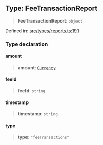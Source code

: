
## Type: FeeTransactionReport

> **FeeTransactionReport**: `object`

Defined in: [src/types/reports.ts:191](https://github.com/centrifuge/sdk/blob/f4a05552552306b18fda80681998b920366263a7/src/types/reports.ts#L191)

### Type declaration

#### amount

> **amount**: [`Currency`](#class-currency)

#### feeId

> **feeId**: `string`

#### timestamp

> **timestamp**: `string`

#### type

> **type**: `"feeTransactions"`
